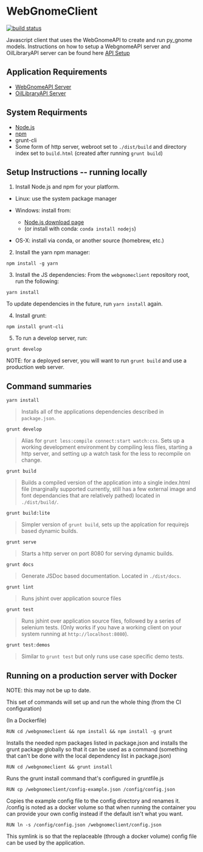 WebGnomeClient
==============
[![build status](https://ci.orr.noaa.gov/projects/2/status.png?ref=master)](https://ci.orr.noaa.gov/projects/2?ref=master)

Javascript client that uses the WebGnomeAPI to create and run py_gnome models. Instructions on how to setup a WebgnomeAPI server and OilLibraryAPI server can be found here [API Setup](API_SETUP.md)

## Application Requirements
* [WebGnomeAPI Server](https://gitlab.orr.noaa.gov/gnome/webgnomeapi.git)
* [OilLibraryAPI Server](https://gitlab.orr.noaa.gov/gnome/oillibraryapi.git)

## System Requirments
* [Node.js](http://nodejs.org/)
* [npm](http://www.npmjs.org/)
* grunt-cli
* Some form of http server, webroot set to `./dist/build` and directory index set to `build.html` (created after running `grunt build`)

## Setup Instructions -- running locally

1) Install Node.js and npm for your platform.

  - Linux: use the system package manager

  - Windows: install from:
    - [Node.js download page](http://nodejs.org/en/download)
    - (or install with conda: `conda install nodejs`)

  - OS-X: install via conda, or another source (homebrew, etc.)

2) Install the yarn npm manager:

`npm install -g yarn`

3) Install the JS dependencies: From the `webgnomeclient` repository root, run the following:

`yarn install`

To update dependencies in the future, run `yarn install` again.

4) Install grunt:

`npm install grunt-cli`

5) To run a develop server, run:

`grunt develop`

NOTE: for a deployed server, you will want to run `grunt build` and use a production web server.



## Command summaries

`yarn install`
> Installs all of the applications dependencies described in `package.json`.

`grunt develop`
> Alias for `grunt less:compile connect:start watch:css`. Sets up a working development environment by compiling less files, starting a http server, and setting up a watch task for the less to recompile on change.


`grunt build`
> Builds a compiled version of the application into a single index.html file (marginally supported currently, still has a few external image and font dependancies that are relatively pathed) located in `./dist/build/`.

`grunt build:lite`
> Simpler version of `grunt build`, sets up the applcation for requirejs based dynamic builds.

`grunt serve`
> Starts a http server on port 8080 for serving dynamic builds.

`grunt docs`
> Generate JSDoc based documentation. Located in `./dist/docs`.

`grunt lint`
> Runs jshint over application source files

`grunt test`
> Runs jshint over application source files, followed by a series of selenium tests. (Only works if you have a working client on your system running at `http://localhost:8080`).

`grunt test:demos`
> Similar to `grunt test` but only runs use case specific demo tests.


## Running on a production server with Docker

NOTE: this may not be up to date.

This set of commands will set up and run the whole thing (from the CI configuration)

(In a Dockerfile)

`RUN cd /webgnomeclient && npm install && npm install -g grunt`

Installs the needed npm packages listed in package.json and installs the grunt package globally so that it can be used as a command (something that can't be done with the local dependency list in package.json)

`RUN cd /webgnomeclient && grunt install`

Runs the grunt install command that's configured in gruntfile.js

`RUN cp /webgnomeclient/config-example.json /config/config.json`

Copies the example config file to the config directory and renames it. /config is noted as a docker volume so that when running the container you can provide your own config instead if the default isn't what you want.

`RUN ln -s /config/config.json /webgnomeclient/config.json`

This symlink is so that the replaceable (through a docker volume) config file can be used by the application.

